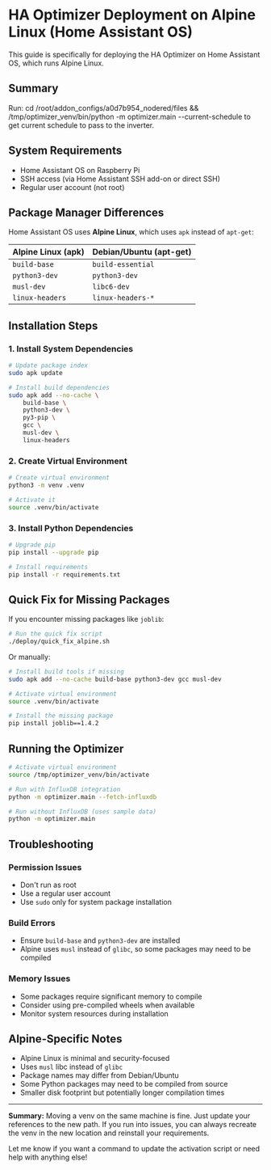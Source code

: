 # HA Optimizer Deployment on Alpine Linux (Home Assistant OS)

This guide is specifically for deploying the HA Optimizer on Home Assistant OS, which runs Alpine Linux.

## Summary
Run: cd /root/addon_configs/a0d7b954_nodered/files && /tmp/optimizer_venv/bin/python -m optimizer.main --current-schedule to get current schedule to pass to the inverter.

## System Requirements

- Home Assistant OS on Raspberry Pi
- SSH access (via Home Assistant SSH add-on or direct SSH)
- Regular user account (not root)

## Package Manager Differences

Home Assistant OS uses **Alpine Linux**, which uses `apk` instead of `apt-get`:

| Alpine Linux (apk) | Debian/Ubuntu (apt-get) |
|-------------------|------------------------|
| `build-base` | `build-essential` |
| `python3-dev` | `python3-dev` |
| `musl-dev` | `libc6-dev` |
| `linux-headers` | `linux-headers-*` |

## Installation Steps

### 1. Install System Dependencies

```bash
# Update package index
sudo apk update

# Install build dependencies
sudo apk add --no-cache \
    build-base \
    python3-dev \
    py3-pip \
    gcc \
    musl-dev \
    linux-headers
```

### 2. Create Virtual Environment

```bash
# Create virtual environment
python3 -m venv .venv

# Activate it
source .venv/bin/activate
```

### 3. Install Python Dependencies

```bash
# Upgrade pip
pip install --upgrade pip

# Install requirements
pip install -r requirements.txt
```

## Quick Fix for Missing Packages

If you encounter missing packages like `joblib`:

```bash
# Run the quick fix script
./deploy/quick_fix_alpine.sh
```

Or manually:

```bash
# Install build tools if missing
sudo apk add --no-cache build-base python3-dev gcc musl-dev

# Activate virtual environment
source .venv/bin/activate

# Install the missing package
pip install joblib==1.4.2
```

## Running the Optimizer

```bash
# Activate virtual environment
source /tmp/optimizer_venv/bin/activate

# Run with InfluxDB integration
python -m optimizer.main --fetch-influxdb

# Run without InfluxDB (uses sample data)
python -m optimizer.main
```

## Troubleshooting

### Permission Issues
- Don't run as root
- Use a regular user account
- Use `sudo` only for system package installation

### Build Errors
- Ensure `build-base` and `python3-dev` are installed
- Alpine uses `musl` instead of `glibc`, so some packages may need to be compiled

### Memory Issues
- Some packages require significant memory to compile
- Consider using pre-compiled wheels when available
- Monitor system resources during installation

## Alpine-Specific Notes

- Alpine Linux is minimal and security-focused
- Uses `musl` libc instead of `glibc`
- Package names may differ from Debian/Ubuntu
- Some Python packages may need to be compiled from source
- Smaller disk footprint but potentially longer compilation times

---

**Summary:**
Moving a venv on the same machine is fine. Just update your references to the new path. If you run into issues, you can always recreate the venv in the new location and reinstall your requirements.

Let me know if you want a command to update the activation script or need help with anything else!
